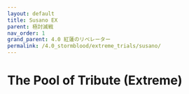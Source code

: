 ```yaml
---
layout: default
title: Susano EX
parent: 極討滅戦
nav_order: 1
grand_parent: 4.0 紅蓮のリベレーター
permalink: /4.0_stormblood/extreme_trials/susano/
---
```


# The Pool of Tribute (Extreme)
